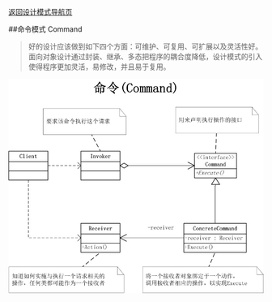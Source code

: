 
[返回设计模式导航页](/design_pattern/)

##命令模式 Command
>好的设计应该做到如下四个方面：可维护、可复用、可扩展以及灵活性好。面向对象设计通过封装、继承、多态把程序的耦合度降低，设计模式的引入使得程序更加灵活，易修改，并且易于复用。

![ces](/design_pattern/_img/command_vsd.jpg)